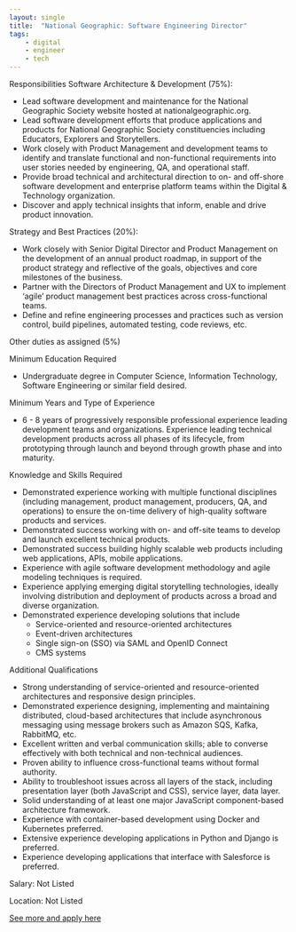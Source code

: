```yaml
---
layout: single
title:  "National Geographic: Software Engineering Director"
tags: 
    - digital
    - engineer
    - tech
---
```

Responsibilities
Software Architecture & Development (75%):
* Lead software development and maintenance for the National Geographic Society website hosted at nationalgeographic.org.
* Lead software development efforts that produce applications and products for National Geographic Society constituencies including Educators, Explorers and Storytellers.
* Work closely with Product Management and development teams to identify and translate functional and non-functional requirements into user stories needed by engineering, QA, and operational staff.
* Provide broad technical and architectural direction to on- and off-shore software development and enterprise platform teams within the Digital & Technology organization.
* Discover and apply technical insights that inform, enable and drive product innovation.

Strategy and Best Practices (20%):
* Work closely with Senior Digital Director and Product Management on the development of an annual product roadmap, in support of the product strategy and reflective of the goals, objectives and core milestones of the business.
* Partner with the Directors of Product Management and UX to implement ‘agile’ product management best practices across cross-functional teams.
* Define and refine engineering processes and practices such as version control, build pipelines, automated testing, code reviews, etc.

Other duties as assigned (5%)

Minimum Education Required
* Undergraduate degree in Computer Science, Information Technology, Software Engineering or similar field desired.
 
Minimum Years and Type of Experience
* 6 - 8 years of progressively responsible professional experience leading development teams and organizations. Experience leading technical development products across all phases of its lifecycle, from prototyping through launch and beyond through growth phase and into maturity.

Knowledge and Skills Required
* Demonstrated experience working with multiple functional disciplines (including management, product management, producers, QA, and operations) to ensure the on-time delivery of high-quality software products and services.
* Demonstrated success working with on- and off-site teams to develop and launch excellent technical products.
* Demonstrated success building highly scalable web products including web applications, APIs, mobile applications.
* Experience with agile software development methodology and agile modeling techniques is required.
* Experience applying emerging digital storytelling technologies, ideally involving distribution and deployment of products across a broad and diverse organization.
* Demonstrated experience developing solutions that include
    * Service-oriented and resource-oriented architectures
    * Event-driven architectures
    * Single sign-on (SSO) via SAML and OpenID Connect
    * CMS systems

Additional Qualifications
* Strong understanding of service-oriented and resource-oriented architectures and responsive design principles.
* Demonstrated experience designing, implementing and maintaining distributed, cloud-based architectures that include asynchronous messaging using message brokers such as Amazon SQS, Kafka, RabbitMQ, etc.
* Excellent written and verbal communication skills; able to converse effectively with both technical and non-technical audiences.
* Proven ability to influence cross-functional teams without formal authority.
* Ability to troubleshoot issues across all layers of the stack, including presentation layer (both JavaScript and CSS), service layer, data layer.
* Solid understanding of at least one major JavaScript component-based architecture framework.
* Experience with container-based development using Docker and Kubernetes preferred.
* Extensive experience developing applications in Python and Django is preferred.
* Experience developing applications that interface with Salesforce is preferred.

Salary: Not Listed

Location: Not Listed


[See more and apply here](https://ngs.wd1.myworkdayjobs.com/en-US/ngs_external_career_site/job/Washington-DC/Director--Software-Engineering_R687)
